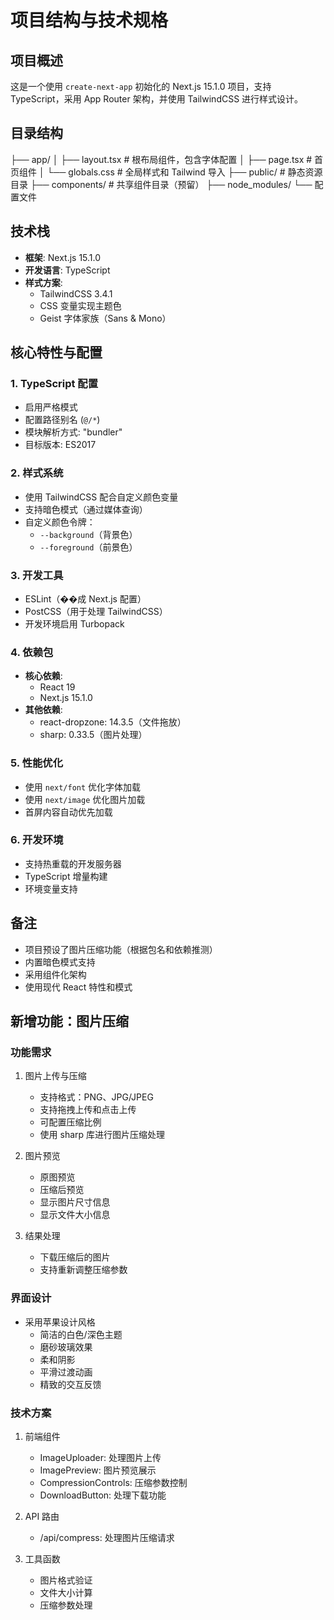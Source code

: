 # 项目结构与技术规格

## 项目概述
这是一个使用 `create-next-app` 初始化的 Next.js 15.1.0 项目，支持 TypeScript，采用 App Router 架构，并使用 TailwindCSS 进行样式设计。

## 目录结构
├── app/
│ ├── layout.tsx # 根布局组件，包含字体配置
│ ├── page.tsx # 首页组件
│ └── globals.css # 全局样式和 Tailwind 导入
├── public/ # 静态资源目录
├── components/ # 共享组件目录（预留）
├── node_modules/
└── 配置文件

## 技术栈
- **框架**: Next.js 15.1.0
- **开发语言**: TypeScript
- **样式方案**: 
  - TailwindCSS 3.4.1
  - CSS 变量实现主题色
  - Geist 字体家族（Sans & Mono）

## 核心特性与配置

### 1. TypeScript 配置
- 启用严格模式
- 配置路径别名 (`@/*`)
- 模块解析方式: "bundler"
- 目标版本: ES2017

### 2. 样式系统
- 使用 TailwindCSS 配合自定义颜色变量
- 支持暗色模式（通过媒体查询）
- 自定义颜色令牌：
  - `--background`（背景色）
  - `--foreground`（前景色）

### 3. 开发工具
- ESLint（��成 Next.js 配置）
- PostCSS（用于处理 TailwindCSS）
- 开发环境启用 Turbopack

### 4. 依赖包
- **核心依赖**:
  - React 19
  - Next.js 15.1.0
- **其他依赖**:
  - react-dropzone: 14.3.5（文件拖放）
  - sharp: 0.33.5（图片处理）

### 5. 性能优化
- 使用 `next/font` 优化字体加载
- 使用 `next/image` 优化图片加载
- 首屏内容自动优先加载

### 6. 开发环境
- 支持热重载的开发服务器
- TypeScript 增量构建
- 环境变量支持

## 备注
- 项目预设了图片压缩功能（根据包名和依赖推测）
- 内置暗色模式支持
- 采用组件化架构
- 使用现代 React 特性和模式

## 新增功能：图片压缩

### 功能需求
1. 图片上传与压缩
   - 支持格式：PNG、JPG/JPEG
   - 支持拖拽上传和点击上传
   - 可配置压缩比例
   - 使用 sharp 库进行图片压缩处理

2. 图片预览
   - 原图预览
   - 压缩后预览
   - 显示图片尺寸信息
   - 显示文件大小信息

3. 结果处理
   - 下载压缩后的图片
   - 支持重新调整压缩参数

### 界面设计
- 采用苹果设计风格
  - 简洁的白色/深色主题
  - 磨砂玻璃效果
  - 柔和阴影
  - 平滑过渡动画
  - 精致的交互反馈

### 技术方案
1. 前端组件
   - ImageUploader: 处理图片上传
   - ImagePreview: 图片预览展示
   - CompressionControls: 压缩参数控制
   - DownloadButton: 处理下载功能

2. API 路由
   - /api/compress: 处理图片压缩请求

3. 工具函数
   - 图片格式验证
   - 文件大小计算
   - 压缩参数处理
